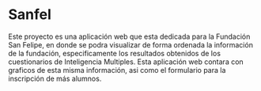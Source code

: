 # Sanfel
Este proyecto es una aplicación web que esta dedicada para la Fundación San Felipe, en donde se podra visualizar de forma ordenada la información de la fundación, especificamente los resultados obtenidos de los cuestionarios de Inteligencia Multiples. 
Esta aplicación web contara con graficos de esta misma información, asi como el formulario para la inscripción de más alumnos.

